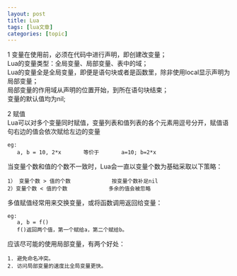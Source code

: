 ```yaml
---
layout: post
title: Lua 
tags: [lua文章]
categories: [topic]
---
```

1 变量在使用前，必须在代码中进行声明，即创建改变量；  
Lua的变量类型：全局变量、局部变量、表中的域；  
Lua的变量全是全局变量，即便是语句块或者是函数里，除非使用local显示声明为局部变量；  
局部变量的作用域从声明的位置开始，到所在语句块结束；  
变量的默认值均为nil;

2 赋值  
Lua可以对多个变量同时赋值，变量列表和值列表的各个元素用逗号分开，赋值语句右边的值会依次赋给左边的变量

    
    
    eg:
       a, b = 10, 2*x       等价于       a=10; b=2*x
    

当变量个数和值的个数不一致时，Lua会一直以变量个数为基础采取以下策略：

    
    
    1） 变量个数 > 值的个数             按变量个数补足nil
    2）变量个数 < 值的个数             多余的值会被忽略
    

多值赋值经常用来交换变量，或将函数调用返回给变量：

    
    
    eg:
       a, b = f()
       f()返回两个值，第一个赋给a，第二个赋给b。
    

应该尽可能的使用局部变量，有两个好处：

    
    
    1. 避免命名冲突。
    2. 访问局部变量的速度比全局变量更快。
